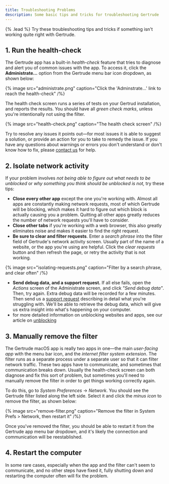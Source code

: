 ```yaml
---
title: Troubleshooting Problems
description: Some basic tips and tricks for troubleshooting Gertrude
---
```


{% .lead %} Try these troubleshooting tips and tricks if something isn't working quite
right with Gertrude.

## 1. Run the health-check

The Gertrude app has a built-in _health-check_ feature that tries to diagnose and alert
you of common issues with the app. To access it, click the **Administrate...** option from
the Gertrude menu bar icon dropdown, as shown below:

{% image src="administrate.png" caption="Click the 'Adminstrate...' link to reach the health-check" /%}

The health check screen runs a series of tests on your Gertrud installation, and reports
the results. You should have all _green check marks_, unless you're intentionally not
using the filter.

{% image src="health-check.png" caption="The health check screen" /%}

Try to resolve any issues it points out&mdash;for most issues it is able to suggest a
solution, or provide an action for you to take to remedy the issue. If you have any
questions about warnings or errors you don't understand or don't know how to fix, please
[contact us](https://gertrude.app/contact) for help.

## 2. Isolate network activity

If your problem involves _not being able to figure out what needs to be unblocked_ or _why
something you think should be unblocked is not,_ try these tips:

- **Close every other app** except the one you're working with. Almost all apps are
  constantly making network requests, most of which Gertrude will be blocking, which makes
  it hard to figure out which block is actually causing you a problem. Quitting all other
  apps greatly reduces the number of network requests you'll have to consider.
- **Close other tabs** if you're working with a web browser, this also greatly eliminates
  noise and makes it easier to find the right request.
- **Be sure to clear and filter requests**. Enter a _search phrase_ into the filter field
  of Gertrude's network activity screen. Usually part of the name of a website, or the app
  you're using are helpful. Click the _clear requests_ button and then refresh the page,
  or retry the activity that is not working.

{% image src="isolating-requests.png" caption="Filter by a search phrase, and clear often" /%}

- **Send debug data, and a support request.** If all else fails, open the _Actions_ screen
  of the Administrate screen, and click _"Send debug data"_. Then, try again. Extra debug
  data will be recorded for a few minutes. Then send us a
  [support request](https://gertrude.app/contact) describing in detail what you're
  struggling with. We'll be able to retrieve the debug data, which will give us extra
  insight into what's happening on your computer.
- for more detailed information on unblocking websites and apps, see our article on
  [unblocking](/unblocking-guide)

## 3. Manually remove the filter

The Gertrude macOS app is really two apps in one&mdash;the main _user-facing app_ with the
menu bar icon, and the _internet filter system extension_. The filter runs as a separate
process under a separate user so that it can filter network traffic. These two apps have
to communicate, and sometimes that communication breaks down. Usually the health-check
screen can both diagnose and fix this sort of problem, but sometimes you'll need to
manually remove the filter in order to get things working correctly again.

To do this, go to _System Preferences_ &rarr; _Network_. You should see the Gertrude
filter listed along the left side. Select it and click the _minus icon_ to remove the
filter, as shown below:

{% image src="remove-filter.png" caption="Remove the filter in System Prefs > Network, then restart it" /%}

Once you've removed the filter, you should be able to restart it from the Gertrude app
menu bar dropdown, and it's likely the connection and communication will be reestablished.

## 4. Restart the computer

In some rare cases, especially when the app and the filter can't seem to communicate, and
no other steps have fixed it, fully shutting down and restarting the computer often will
fix the problem.
